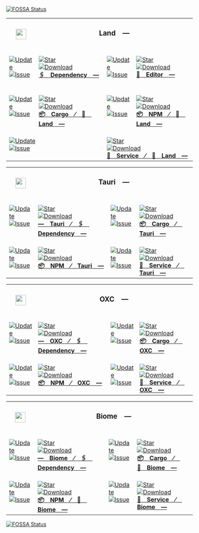 <a href="https://app.fossa.com/projects/git%2Bgithub.com%2FCodeEditorLand%2FDependency?ref=badge_small"><img src="https://app.fossa.com/api/projects/git%2Bgithub.com%2FCodeEditorLand%2FDependency.svg?type=small" alt="FOSSA Status"></a><table><tr>
<td colspan="1"> <h3 align="center"> <picture>
<source media="(prefers-color-scheme: dark)" srcset="https://nikolahristov.tech/Dark/Image/GitHub/Land.svg">
<source media="(prefers-color-scheme: light)" srcset="https://nikolahristov.tech/Image/GitHub/Land.svg">
<img width="28" alt="" src="https://nikolahristov.tech/Image/GitHub/Land.svg">
</picture> </h3> </td> <td colspan="3" valign="top"> <h3 align="center">Land —
</h3> </td>
</tr><tr><td valign="top" colspan="1"><br><a href="HTTPS://GitHub.Com/CodeEditorLand/Dependency" target="_blank">
<picture>
<source media="(prefers-color-scheme: dark)" srcset="https://img.shields.io/github/last-commit/CodeEditorLand/Dependency?label=Update&color=black&labelColor=black&logoColor=white&logoWidth=0">
<source media="(prefers-color-scheme: light)" srcset="https://img.shields.io/github/last-commit/CodeEditorLand/Dependency?label=Update&color=white&labelColor=white&logoColor=black&logoWidth=0">
<img src="https://img.shields.io/github/last-commit/CodeEditorLand/Dependency?label=Update&color=black&labelColor=black&logoColor=white&logoWidth=0" alt="Update" title="Update">
</picture>
</a><br><a href="HTTPS://GitHub.Com/CodeEditorLand/Dependency" target="_blank">
<picture>
<source media="(prefers-color-scheme: dark)" srcset="https://img.shields.io/github/issues/CodeEditorLand/Dependency?label=Issue&color=black&labelColor=black&logoColor=white&logoWidth=0">
<source media="(prefers-color-scheme: light)" srcset="https://img.shields.io/github/issues/CodeEditorLand/Dependency?label=Issue&color=white&labelColor=white&logoColor=black&logoWidth=0">
<img src="https://img.shields.io/github/issues/CodeEditorLand/Dependency?label=Issue&color=black&labelColor=black&logoColor=white&logoWidth=0" alt="Issue" title="Issue">
</picture>
</a><br><br></td><td valign="top" colspan="1"><br><a href="https://github.com/CodeEditorLand/Dependency" target="_blank"><picture><source media="(prefers-color-scheme: dark)" srcset="https://img.shields.io/github/stars/CodeEditorLand/Dependency?style=flat&label=Star&logo=github&color=black&labelColor=black&logoColor=white&logoWidth=0"><source media="(prefers-color-scheme: light)" srcset="https://img.shields.io/github/stars/CodeEditorLand/Dependency?style=flat&label=Star&logo=github&color=white&labelColor=white&logoColor=black&logoWidth=0"><img src="https://img.shields.io/github/stars/CodeEditorLand/Dependency?style=flat&label=Star&logo=github&color=black&labelColor=black&logoColor=white&logoWidth=0" alt="Star"></picture></a><br><a href="HTTPS://GitHub.Com/CodeEditorLand/Dependency" target="_blank">
<picture>
<source media="(prefers-color-scheme: dark)" srcset="https://img.shields.io/github/downloads/CodeEditorLand/Dependency/total?label=Download&color=black&labelColor=black&logoColor=white&logoWidth=0">
<source media="(prefers-color-scheme: light)" srcset="https://img.shields.io/github/downloads/CodeEditorLand/Dependency/total?label=Download&color=white&labelColor=white&logoColor=black&logoWidth=0">
<img src="https://img.shields.io/github/downloads/CodeEditorLand/Dependency/total?label=Download&color=black&labelColor=black&logoColor=white&logoWidth=0" alt="Download" title="Download">
</picture>
</a><br><a href="https://github.com/CodeEditorLand/Dependency" target="_blank"><b>🖇️ Dependency —</b></a><br></td><td valign="top" colspan="1"><br><a href="HTTPS://GitHub.Com/CodeEditorLand/Editor" target="_blank">
<picture>
<source media="(prefers-color-scheme: dark)" srcset="https://img.shields.io/github/last-commit/CodeEditorLand/Editor?label=Update&color=black&labelColor=black&logoColor=white&logoWidth=0">
<source media="(prefers-color-scheme: light)" srcset="https://img.shields.io/github/last-commit/CodeEditorLand/Editor?label=Update&color=white&labelColor=white&logoColor=black&logoWidth=0">
<img src="https://img.shields.io/github/last-commit/CodeEditorLand/Editor?label=Update&color=black&labelColor=black&logoColor=white&logoWidth=0" alt="Update" title="Update">
</picture>
</a><br><a href="HTTPS://GitHub.Com/CodeEditorLand/Editor" target="_blank">
<picture>
<source media="(prefers-color-scheme: dark)" srcset="https://img.shields.io/github/issues/CodeEditorLand/Editor?label=Issue&color=black&labelColor=black&logoColor=white&logoWidth=0">
<source media="(prefers-color-scheme: light)" srcset="https://img.shields.io/github/issues/CodeEditorLand/Editor?label=Issue&color=white&labelColor=white&logoColor=black&logoWidth=0">
<img src="https://img.shields.io/github/issues/CodeEditorLand/Editor?label=Issue&color=black&labelColor=black&logoColor=white&logoWidth=0" alt="Issue" title="Issue">
</picture>
</a><br><br></td><td valign="top" colspan="1"><br><a href="https://github.com/CodeEditorLand/Editor" target="_blank"><picture><source media="(prefers-color-scheme: dark)" srcset="https://img.shields.io/github/stars/CodeEditorLand/Editor?style=flat&label=Star&logo=github&color=black&labelColor=black&logoColor=white&logoWidth=0"><source media="(prefers-color-scheme: light)" srcset="https://img.shields.io/github/stars/CodeEditorLand/Editor?style=flat&label=Star&logo=github&color=white&labelColor=white&logoColor=black&logoWidth=0"><img src="https://img.shields.io/github/stars/CodeEditorLand/Editor?style=flat&label=Star&logo=github&color=black&labelColor=black&logoColor=white&logoWidth=0" alt="Star"></picture></a><br><a href="HTTPS://GitHub.Com/CodeEditorLand/Editor" target="_blank">
<picture>
<source media="(prefers-color-scheme: dark)" srcset="https://img.shields.io/github/downloads/CodeEditorLand/Editor/total?label=Download&color=black&labelColor=black&logoColor=white&logoWidth=0">
<source media="(prefers-color-scheme: light)" srcset="https://img.shields.io/github/downloads/CodeEditorLand/Editor/total?label=Download&color=white&labelColor=white&logoColor=black&logoWidth=0">
<img src="https://img.shields.io/github/downloads/CodeEditorLand/Editor/total?label=Download&color=black&labelColor=black&logoColor=white&logoWidth=0" alt="Download" title="Download">
</picture>
</a><br><a href="https://github.com/CodeEditorLand/Editor" target="_blank"><b>🛬 Editor —</b></a><br></td></tr><tr><td valign="top" colspan="1"><br><a href="HTTPS://GitHub.Com/CodeEditorLand/DependencyLandCargo" target="_blank">
<picture>
<source media="(prefers-color-scheme: dark)" srcset="https://img.shields.io/github/last-commit/CodeEditorLand/DependencyLandCargo?label=Update&color=black&labelColor=black&logoColor=white&logoWidth=0">
<source media="(prefers-color-scheme: light)" srcset="https://img.shields.io/github/last-commit/CodeEditorLand/DependencyLandCargo?label=Update&color=white&labelColor=white&logoColor=black&logoWidth=0">
<img src="https://img.shields.io/github/last-commit/CodeEditorLand/DependencyLandCargo?label=Update&color=black&labelColor=black&logoColor=white&logoWidth=0" alt="Update" title="Update">
</picture>
</a><br><a href="HTTPS://GitHub.Com/CodeEditorLand/DependencyLandCargo" target="_blank">
<picture>
<source media="(prefers-color-scheme: dark)" srcset="https://img.shields.io/github/issues/CodeEditorLand/DependencyLandCargo?label=Issue&color=black&labelColor=black&logoColor=white&logoWidth=0">
<source media="(prefers-color-scheme: light)" srcset="https://img.shields.io/github/issues/CodeEditorLand/DependencyLandCargo?label=Issue&color=white&labelColor=white&logoColor=black&logoWidth=0">
<img src="https://img.shields.io/github/issues/CodeEditorLand/DependencyLandCargo?label=Issue&color=black&labelColor=black&logoColor=white&logoWidth=0" alt="Issue" title="Issue">
</picture>
</a><br><br></td><td valign="top" colspan="1"><br><a href="https://github.com/CodeEditorLand/DependencyLandCargo" target="_blank"><picture><source media="(prefers-color-scheme: dark)" srcset="https://img.shields.io/github/stars/CodeEditorLand/DependencyLandCargo?style=flat&label=Star&logo=github&color=black&labelColor=black&logoColor=white&logoWidth=0"><source media="(prefers-color-scheme: light)" srcset="https://img.shields.io/github/stars/CodeEditorLand/DependencyLandCargo?style=flat&label=Star&logo=github&color=white&labelColor=white&logoColor=black&logoWidth=0"><img src="https://img.shields.io/github/stars/CodeEditorLand/DependencyLandCargo?style=flat&label=Star&logo=github&color=black&labelColor=black&logoColor=white&logoWidth=0" alt="Star"></picture></a><br><a href="HTTPS://GitHub.Com/CodeEditorLand/DependencyLandCargo" target="_blank">
<picture>
<source media="(prefers-color-scheme: dark)" srcset="https://img.shields.io/github/downloads/CodeEditorLand/DependencyLandCargo/total?label=Download&color=black&labelColor=black&logoColor=white&logoWidth=0">
<source media="(prefers-color-scheme: light)" srcset="https://img.shields.io/github/downloads/CodeEditorLand/DependencyLandCargo/total?label=Download&color=white&labelColor=white&logoColor=black&logoWidth=0">
<img src="https://img.shields.io/github/downloads/CodeEditorLand/DependencyLandCargo/total?label=Download&color=black&labelColor=black&logoColor=white&logoWidth=0" alt="Download" title="Download">
</picture>
</a><br><a href="https://github.com/CodeEditorLand/DependencyLandCargo" target="_blank"><b>📦 Cargo ⁄ 🛬 Land —</b></a><br></td><td valign="top" colspan="1"><br><a href="HTTPS://GitHub.Com/CodeEditorLand/DependencyLandNPM" target="_blank">
<picture>
<source media="(prefers-color-scheme: dark)" srcset="https://img.shields.io/github/last-commit/CodeEditorLand/DependencyLandNPM?label=Update&color=black&labelColor=black&logoColor=white&logoWidth=0">
<source media="(prefers-color-scheme: light)" srcset="https://img.shields.io/github/last-commit/CodeEditorLand/DependencyLandNPM?label=Update&color=white&labelColor=white&logoColor=black&logoWidth=0">
<img src="https://img.shields.io/github/last-commit/CodeEditorLand/DependencyLandNPM?label=Update&color=black&labelColor=black&logoColor=white&logoWidth=0" alt="Update" title="Update">
</picture>
</a><br><a href="HTTPS://GitHub.Com/CodeEditorLand/DependencyLandNPM" target="_blank">
<picture>
<source media="(prefers-color-scheme: dark)" srcset="https://img.shields.io/github/issues/CodeEditorLand/DependencyLandNPM?label=Issue&color=black&labelColor=black&logoColor=white&logoWidth=0">
<source media="(prefers-color-scheme: light)" srcset="https://img.shields.io/github/issues/CodeEditorLand/DependencyLandNPM?label=Issue&color=white&labelColor=white&logoColor=black&logoWidth=0">
<img src="https://img.shields.io/github/issues/CodeEditorLand/DependencyLandNPM?label=Issue&color=black&labelColor=black&logoColor=white&logoWidth=0" alt="Issue" title="Issue">
</picture>
</a><br><br></td><td valign="top" colspan="1"><br><a href="https://github.com/CodeEditorLand/DependencyLandNPM" target="_blank"><picture><source media="(prefers-color-scheme: dark)" srcset="https://img.shields.io/github/stars/CodeEditorLand/DependencyLandNPM?style=flat&label=Star&logo=github&color=black&labelColor=black&logoColor=white&logoWidth=0"><source media="(prefers-color-scheme: light)" srcset="https://img.shields.io/github/stars/CodeEditorLand/DependencyLandNPM?style=flat&label=Star&logo=github&color=white&labelColor=white&logoColor=black&logoWidth=0"><img src="https://img.shields.io/github/stars/CodeEditorLand/DependencyLandNPM?style=flat&label=Star&logo=github&color=black&labelColor=black&logoColor=white&logoWidth=0" alt="Star"></picture></a><br><a href="HTTPS://GitHub.Com/CodeEditorLand/DependencyLandNPM" target="_blank">
<picture>
<source media="(prefers-color-scheme: dark)" srcset="https://img.shields.io/github/downloads/CodeEditorLand/DependencyLandNPM/total?label=Download&color=black&labelColor=black&logoColor=white&logoWidth=0">
<source media="(prefers-color-scheme: light)" srcset="https://img.shields.io/github/downloads/CodeEditorLand/DependencyLandNPM/total?label=Download&color=white&labelColor=white&logoColor=black&logoWidth=0">
<img src="https://img.shields.io/github/downloads/CodeEditorLand/DependencyLandNPM/total?label=Download&color=black&labelColor=black&logoColor=white&logoWidth=0" alt="Download" title="Download">
</picture>
</a><br><a href="https://github.com/CodeEditorLand/DependencyLandNPM" target="_blank"><b>📦 NPM ⁄ 🛬 Land —</b></a><br></td></tr><tr><td valign="top" colspan="2"><br><a href="HTTPS://GitHub.Com/CodeEditorLand/DependencyLandDependency" target="_blank">
<picture>
<source media="(prefers-color-scheme: dark)" srcset="https://img.shields.io/github/last-commit/CodeEditorLand/DependencyLandDependency?label=Update&color=black&labelColor=black&logoColor=white&logoWidth=0">
<source media="(prefers-color-scheme: light)" srcset="https://img.shields.io/github/last-commit/CodeEditorLand/DependencyLandDependency?label=Update&color=white&labelColor=white&logoColor=black&logoWidth=0">
<img src="https://img.shields.io/github/last-commit/CodeEditorLand/DependencyLandDependency?label=Update&color=black&labelColor=black&logoColor=white&logoWidth=0" alt="Update" title="Update">
</picture>
</a><br><a href="HTTPS://GitHub.Com/CodeEditorLand/DependencyLandDependency" target="_blank">
<picture>
<source media="(prefers-color-scheme: dark)" srcset="https://img.shields.io/github/issues/CodeEditorLand/DependencyLandDependency?label=Issue&color=black&labelColor=black&logoColor=white&logoWidth=0">
<source media="(prefers-color-scheme: light)" srcset="https://img.shields.io/github/issues/CodeEditorLand/DependencyLandDependency?label=Issue&color=white&labelColor=white&logoColor=black&logoWidth=0">
<img src="https://img.shields.io/github/issues/CodeEditorLand/DependencyLandDependency?label=Issue&color=black&labelColor=black&logoColor=white&logoWidth=0" alt="Issue" title="Issue">
</picture>
</a><br><br></td><td valign="top" colspan="2"><br><a href="https://github.com/CodeEditorLand/DependencyLandDependency" target="_blank"><picture><source media="(prefers-color-scheme: dark)" srcset="https://img.shields.io/github/stars/CodeEditorLand/DependencyLandDependency?style=flat&label=Star&logo=github&color=black&labelColor=black&logoColor=white&logoWidth=0"><source media="(prefers-color-scheme: light)" srcset="https://img.shields.io/github/stars/CodeEditorLand/DependencyLandDependency?style=flat&label=Star&logo=github&color=white&labelColor=white&logoColor=black&logoWidth=0"><img src="https://img.shields.io/github/stars/CodeEditorLand/DependencyLandDependency?style=flat&label=Star&logo=github&color=black&labelColor=black&logoColor=white&logoWidth=0" alt="Star"></picture></a><br><a href="HTTPS://GitHub.Com/CodeEditorLand/DependencyLandDependency" target="_blank">
<picture>
<source media="(prefers-color-scheme: dark)" srcset="https://img.shields.io/github/downloads/CodeEditorLand/DependencyLandDependency/total?label=Download&color=black&labelColor=black&logoColor=white&logoWidth=0">
<source media="(prefers-color-scheme: light)" srcset="https://img.shields.io/github/downloads/CodeEditorLand/DependencyLandDependency/total?label=Download&color=white&labelColor=white&logoColor=black&logoWidth=0">
<img src="https://img.shields.io/github/downloads/CodeEditorLand/DependencyLandDependency/total?label=Download&color=black&labelColor=black&logoColor=white&logoWidth=0" alt="Download" title="Download">
</picture>
</a><br><a href="https://github.com/CodeEditorLand/DependencyLandDependency" target="_blank"><b>🔩 Service ⁄ 🛬 Land —</b></a><br></td></tr></table><table><tr>
<td colspan="1"> <h3 align="center"> <picture>
<source media="(prefers-color-scheme: dark)" srcset="https://nikolahristov.tech/Glyph/Image/GitHub/Tauri.svg">
<source media="(prefers-color-scheme: light)" srcset="https://nikolahristov.tech/Glyph/Image/GitHub/Tauri.svg">
<img width="28" alt="" src="https://nikolahristov.tech/Glyph/Image/GitHub/Tauri.svg">
</picture> </h3> </td> <td colspan="3" valign="top"> <h3 align="center">Tauri —
</h3> </td>
</tr><tr><td valign="top" colspan="1"><br><a href="HTTPS://GitHub.Com/CodeEditorLand/DependencyTauri" target="_blank">
<picture>
<source media="(prefers-color-scheme: dark)" srcset="https://img.shields.io/github/last-commit/CodeEditorLand/DependencyTauri?label=Update&color=black&labelColor=black&logoColor=white&logoWidth=0">
<source media="(prefers-color-scheme: light)" srcset="https://img.shields.io/github/last-commit/CodeEditorLand/DependencyTauri?label=Update&color=white&labelColor=white&logoColor=black&logoWidth=0">
<img src="https://img.shields.io/github/last-commit/CodeEditorLand/DependencyTauri?label=Update&color=black&labelColor=black&logoColor=white&logoWidth=0" alt="Update" title="Update">
</picture>
</a><br><a href="HTTPS://GitHub.Com/CodeEditorLand/DependencyTauri" target="_blank">
<picture>
<source media="(prefers-color-scheme: dark)" srcset="https://img.shields.io/github/issues/CodeEditorLand/DependencyTauri?label=Issue&color=black&labelColor=black&logoColor=white&logoWidth=0">
<source media="(prefers-color-scheme: light)" srcset="https://img.shields.io/github/issues/CodeEditorLand/DependencyTauri?label=Issue&color=white&labelColor=white&logoColor=black&logoWidth=0">
<img src="https://img.shields.io/github/issues/CodeEditorLand/DependencyTauri?label=Issue&color=black&labelColor=black&logoColor=white&logoWidth=0" alt="Issue" title="Issue">
</picture>
</a><br><br></td><td valign="top" colspan="1"><br><a href="https://github.com/CodeEditorLand/DependencyTauri" target="_blank"><picture><source media="(prefers-color-scheme: dark)" srcset="https://img.shields.io/github/stars/CodeEditorLand/DependencyTauri?style=flat&label=Star&logo=github&color=black&labelColor=black&logoColor=white&logoWidth=0"><source media="(prefers-color-scheme: light)" srcset="https://img.shields.io/github/stars/CodeEditorLand/DependencyTauri?style=flat&label=Star&logo=github&color=white&labelColor=white&logoColor=black&logoWidth=0"><img src="https://img.shields.io/github/stars/CodeEditorLand/DependencyTauri?style=flat&label=Star&logo=github&color=black&labelColor=black&logoColor=white&logoWidth=0" alt="Star"></picture></a><br><a href="HTTPS://GitHub.Com/CodeEditorLand/DependencyTauri" target="_blank">
<picture>
<source media="(prefers-color-scheme: dark)" srcset="https://img.shields.io/github/downloads/CodeEditorLand/DependencyTauri/total?label=Download&color=black&labelColor=black&logoColor=white&logoWidth=0">
<source media="(prefers-color-scheme: light)" srcset="https://img.shields.io/github/downloads/CodeEditorLand/DependencyTauri/total?label=Download&color=white&labelColor=white&logoColor=black&logoWidth=0">
<img src="https://img.shields.io/github/downloads/CodeEditorLand/DependencyTauri/total?label=Download&color=black&labelColor=black&logoColor=white&logoWidth=0" alt="Download" title="Download">
</picture>
</a><br><a href="https://github.com/CodeEditorLand/DependencyTauri" target="_blank"><b>— Tauri ⁄ 🖇️ Dependency —</b></a><br></td><td valign="top" colspan="1"><br><a href="HTTPS://GitHub.Com/CodeEditorLand/DependencyTauriCargo" target="_blank">
<picture>
<source media="(prefers-color-scheme: dark)" srcset="https://img.shields.io/github/last-commit/CodeEditorLand/DependencyTauriCargo?label=Update&color=black&labelColor=black&logoColor=white&logoWidth=0">
<source media="(prefers-color-scheme: light)" srcset="https://img.shields.io/github/last-commit/CodeEditorLand/DependencyTauriCargo?label=Update&color=white&labelColor=white&logoColor=black&logoWidth=0">
<img src="https://img.shields.io/github/last-commit/CodeEditorLand/DependencyTauriCargo?label=Update&color=black&labelColor=black&logoColor=white&logoWidth=0" alt="Update" title="Update">
</picture>
</a><br><a href="HTTPS://GitHub.Com/CodeEditorLand/DependencyTauriCargo" target="_blank">
<picture>
<source media="(prefers-color-scheme: dark)" srcset="https://img.shields.io/github/issues/CodeEditorLand/DependencyTauriCargo?label=Issue&color=black&labelColor=black&logoColor=white&logoWidth=0">
<source media="(prefers-color-scheme: light)" srcset="https://img.shields.io/github/issues/CodeEditorLand/DependencyTauriCargo?label=Issue&color=white&labelColor=white&logoColor=black&logoWidth=0">
<img src="https://img.shields.io/github/issues/CodeEditorLand/DependencyTauriCargo?label=Issue&color=black&labelColor=black&logoColor=white&logoWidth=0" alt="Issue" title="Issue">
</picture>
</a><br><br></td><td valign="top" colspan="1"><br><a href="https://github.com/CodeEditorLand/DependencyTauriCargo" target="_blank"><picture><source media="(prefers-color-scheme: dark)" srcset="https://img.shields.io/github/stars/CodeEditorLand/DependencyTauriCargo?style=flat&label=Star&logo=github&color=black&labelColor=black&logoColor=white&logoWidth=0"><source media="(prefers-color-scheme: light)" srcset="https://img.shields.io/github/stars/CodeEditorLand/DependencyTauriCargo?style=flat&label=Star&logo=github&color=white&labelColor=white&logoColor=black&logoWidth=0"><img src="https://img.shields.io/github/stars/CodeEditorLand/DependencyTauriCargo?style=flat&label=Star&logo=github&color=black&labelColor=black&logoColor=white&logoWidth=0" alt="Star"></picture></a><br><a href="HTTPS://GitHub.Com/CodeEditorLand/DependencyTauriCargo" target="_blank">
<picture>
<source media="(prefers-color-scheme: dark)" srcset="https://img.shields.io/github/downloads/CodeEditorLand/DependencyTauriCargo/total?label=Download&color=black&labelColor=black&logoColor=white&logoWidth=0">
<source media="(prefers-color-scheme: light)" srcset="https://img.shields.io/github/downloads/CodeEditorLand/DependencyTauriCargo/total?label=Download&color=white&labelColor=white&logoColor=black&logoWidth=0">
<img src="https://img.shields.io/github/downloads/CodeEditorLand/DependencyTauriCargo/total?label=Download&color=black&labelColor=black&logoColor=white&logoWidth=0" alt="Download" title="Download">
</picture>
</a><br><a href="https://github.com/CodeEditorLand/DependencyTauriCargo" target="_blank"><b>📦 Cargo ⁄ Tauri —</b></a><br></td></tr><tr><td valign="top" colspan="1"><br><a href="HTTPS://GitHub.Com/CodeEditorLand/DependencyTauriNPM" target="_blank">
<picture>
<source media="(prefers-color-scheme: dark)" srcset="https://img.shields.io/github/last-commit/CodeEditorLand/DependencyTauriNPM?label=Update&color=black&labelColor=black&logoColor=white&logoWidth=0">
<source media="(prefers-color-scheme: light)" srcset="https://img.shields.io/github/last-commit/CodeEditorLand/DependencyTauriNPM?label=Update&color=white&labelColor=white&logoColor=black&logoWidth=0">
<img src="https://img.shields.io/github/last-commit/CodeEditorLand/DependencyTauriNPM?label=Update&color=black&labelColor=black&logoColor=white&logoWidth=0" alt="Update" title="Update">
</picture>
</a><br><a href="HTTPS://GitHub.Com/CodeEditorLand/DependencyTauriNPM" target="_blank">
<picture>
<source media="(prefers-color-scheme: dark)" srcset="https://img.shields.io/github/issues/CodeEditorLand/DependencyTauriNPM?label=Issue&color=black&labelColor=black&logoColor=white&logoWidth=0">
<source media="(prefers-color-scheme: light)" srcset="https://img.shields.io/github/issues/CodeEditorLand/DependencyTauriNPM?label=Issue&color=white&labelColor=white&logoColor=black&logoWidth=0">
<img src="https://img.shields.io/github/issues/CodeEditorLand/DependencyTauriNPM?label=Issue&color=black&labelColor=black&logoColor=white&logoWidth=0" alt="Issue" title="Issue">
</picture>
</a><br><br></td><td valign="top" colspan="1"><br><a href="https://github.com/CodeEditorLand/DependencyTauriNPM" target="_blank"><picture><source media="(prefers-color-scheme: dark)" srcset="https://img.shields.io/github/stars/CodeEditorLand/DependencyTauriNPM?style=flat&label=Star&logo=github&color=black&labelColor=black&logoColor=white&logoWidth=0"><source media="(prefers-color-scheme: light)" srcset="https://img.shields.io/github/stars/CodeEditorLand/DependencyTauriNPM?style=flat&label=Star&logo=github&color=white&labelColor=white&logoColor=black&logoWidth=0"><img src="https://img.shields.io/github/stars/CodeEditorLand/DependencyTauriNPM?style=flat&label=Star&logo=github&color=black&labelColor=black&logoColor=white&logoWidth=0" alt="Star"></picture></a><br><a href="HTTPS://GitHub.Com/CodeEditorLand/DependencyTauriNPM" target="_blank">
<picture>
<source media="(prefers-color-scheme: dark)" srcset="https://img.shields.io/github/downloads/CodeEditorLand/DependencyTauriNPM/total?label=Download&color=black&labelColor=black&logoColor=white&logoWidth=0">
<source media="(prefers-color-scheme: light)" srcset="https://img.shields.io/github/downloads/CodeEditorLand/DependencyTauriNPM/total?label=Download&color=white&labelColor=white&logoColor=black&logoWidth=0">
<img src="https://img.shields.io/github/downloads/CodeEditorLand/DependencyTauriNPM/total?label=Download&color=black&labelColor=black&logoColor=white&logoWidth=0" alt="Download" title="Download">
</picture>
</a><br><a href="https://github.com/CodeEditorLand/DependencyTauriNPM" target="_blank"><b>📦 NPM ⁄ Tauri —</b></a><br></td><td valign="top" colspan="1"><br><a href="HTTPS://GitHub.Com/CodeEditorLand/DependencyTauriService" target="_blank">
<picture>
<source media="(prefers-color-scheme: dark)" srcset="https://img.shields.io/github/last-commit/CodeEditorLand/DependencyTauriService?label=Update&color=black&labelColor=black&logoColor=white&logoWidth=0">
<source media="(prefers-color-scheme: light)" srcset="https://img.shields.io/github/last-commit/CodeEditorLand/DependencyTauriService?label=Update&color=white&labelColor=white&logoColor=black&logoWidth=0">
<img src="https://img.shields.io/github/last-commit/CodeEditorLand/DependencyTauriService?label=Update&color=black&labelColor=black&logoColor=white&logoWidth=0" alt="Update" title="Update">
</picture>
</a><br><a href="HTTPS://GitHub.Com/CodeEditorLand/DependencyTauriService" target="_blank">
<picture>
<source media="(prefers-color-scheme: dark)" srcset="https://img.shields.io/github/issues/CodeEditorLand/DependencyTauriService?label=Issue&color=black&labelColor=black&logoColor=white&logoWidth=0">
<source media="(prefers-color-scheme: light)" srcset="https://img.shields.io/github/issues/CodeEditorLand/DependencyTauriService?label=Issue&color=white&labelColor=white&logoColor=black&logoWidth=0">
<img src="https://img.shields.io/github/issues/CodeEditorLand/DependencyTauriService?label=Issue&color=black&labelColor=black&logoColor=white&logoWidth=0" alt="Issue" title="Issue">
</picture>
</a><br><br></td><td valign="top" colspan="1"><br><a href="https://github.com/CodeEditorLand/DependencyTauriService" target="_blank"><picture><source media="(prefers-color-scheme: dark)" srcset="https://img.shields.io/github/stars/CodeEditorLand/DependencyTauriService?style=flat&label=Star&logo=github&color=black&labelColor=black&logoColor=white&logoWidth=0"><source media="(prefers-color-scheme: light)" srcset="https://img.shields.io/github/stars/CodeEditorLand/DependencyTauriService?style=flat&label=Star&logo=github&color=white&labelColor=white&logoColor=black&logoWidth=0"><img src="https://img.shields.io/github/stars/CodeEditorLand/DependencyTauriService?style=flat&label=Star&logo=github&color=black&labelColor=black&logoColor=white&logoWidth=0" alt="Star"></picture></a><br><a href="HTTPS://GitHub.Com/CodeEditorLand/DependencyTauriService" target="_blank">
<picture>
<source media="(prefers-color-scheme: dark)" srcset="https://img.shields.io/github/downloads/CodeEditorLand/DependencyTauriService/total?label=Download&color=black&labelColor=black&logoColor=white&logoWidth=0">
<source media="(prefers-color-scheme: light)" srcset="https://img.shields.io/github/downloads/CodeEditorLand/DependencyTauriService/total?label=Download&color=white&labelColor=white&logoColor=black&logoWidth=0">
<img src="https://img.shields.io/github/downloads/CodeEditorLand/DependencyTauriService/total?label=Download&color=black&labelColor=black&logoColor=white&logoWidth=0" alt="Download" title="Download">
</picture>
</a><br><a href="https://github.com/CodeEditorLand/DependencyTauriService" target="_blank"><b>🔩 Service ⁄ Tauri —</b></a><br></td></tr></table><table><tr>
<td colspan="1"> <h3 align="center"> <picture>
<source media="(prefers-color-scheme: dark)" srcset="https://nikolahristov.tech/Image/GitHub/OXC.png">
<source media="(prefers-color-scheme: light)" srcset="https://nikolahristov.tech/Image/GitHub/OXC.png">
<img width="28" alt="" src="https://nikolahristov.tech/Image/GitHub/OXC.png">
</picture> </h3> </td> <td colspan="3" valign="top"> <h3 align="center">OXC —
</h3> </td>
</tr><tr><td valign="top" colspan="1"><br><a href="HTTPS://GitHub.Com/CodeEditorLand/DependencyOXC" target="_blank">
<picture>
<source media="(prefers-color-scheme: dark)" srcset="https://img.shields.io/github/last-commit/CodeEditorLand/DependencyOXC?label=Update&color=black&labelColor=black&logoColor=white&logoWidth=0">
<source media="(prefers-color-scheme: light)" srcset="https://img.shields.io/github/last-commit/CodeEditorLand/DependencyOXC?label=Update&color=white&labelColor=white&logoColor=black&logoWidth=0">
<img src="https://img.shields.io/github/last-commit/CodeEditorLand/DependencyOXC?label=Update&color=black&labelColor=black&logoColor=white&logoWidth=0" alt="Update" title="Update">
</picture>
</a><br><a href="HTTPS://GitHub.Com/CodeEditorLand/DependencyOXC" target="_blank">
<picture>
<source media="(prefers-color-scheme: dark)" srcset="https://img.shields.io/github/issues/CodeEditorLand/DependencyOXC?label=Issue&color=black&labelColor=black&logoColor=white&logoWidth=0">
<source media="(prefers-color-scheme: light)" srcset="https://img.shields.io/github/issues/CodeEditorLand/DependencyOXC?label=Issue&color=white&labelColor=white&logoColor=black&logoWidth=0">
<img src="https://img.shields.io/github/issues/CodeEditorLand/DependencyOXC?label=Issue&color=black&labelColor=black&logoColor=white&logoWidth=0" alt="Issue" title="Issue">
</picture>
</a><br><br></td><td valign="top" colspan="1"><br><a href="https://github.com/CodeEditorLand/DependencyOXC" target="_blank"><picture><source media="(prefers-color-scheme: dark)" srcset="https://img.shields.io/github/stars/CodeEditorLand/DependencyOXC?style=flat&label=Star&logo=github&color=black&labelColor=black&logoColor=white&logoWidth=0"><source media="(prefers-color-scheme: light)" srcset="https://img.shields.io/github/stars/CodeEditorLand/DependencyOXC?style=flat&label=Star&logo=github&color=white&labelColor=white&logoColor=black&logoWidth=0"><img src="https://img.shields.io/github/stars/CodeEditorLand/DependencyOXC?style=flat&label=Star&logo=github&color=black&labelColor=black&logoColor=white&logoWidth=0" alt="Star"></picture></a><br><a href="HTTPS://GitHub.Com/CodeEditorLand/DependencyOXC" target="_blank">
<picture>
<source media="(prefers-color-scheme: dark)" srcset="https://img.shields.io/github/downloads/CodeEditorLand/DependencyOXC/total?label=Download&color=black&labelColor=black&logoColor=white&logoWidth=0">
<source media="(prefers-color-scheme: light)" srcset="https://img.shields.io/github/downloads/CodeEditorLand/DependencyOXC/total?label=Download&color=white&labelColor=white&logoColor=black&logoWidth=0">
<img src="https://img.shields.io/github/downloads/CodeEditorLand/DependencyOXC/total?label=Download&color=black&labelColor=black&logoColor=white&logoWidth=0" alt="Download" title="Download">
</picture>
</a><br><a href="https://github.com/CodeEditorLand/DependencyOXC" target="_blank"><b>— OXC ⁄ 🖇️ Dependency —</b></a><br></td><td valign="top" colspan="1"><br><a href="HTTPS://GitHub.Com/CodeEditorLand/DependencyOXCCargo" target="_blank">
<picture>
<source media="(prefers-color-scheme: dark)" srcset="https://img.shields.io/github/last-commit/CodeEditorLand/DependencyOXCCargo?label=Update&color=black&labelColor=black&logoColor=white&logoWidth=0">
<source media="(prefers-color-scheme: light)" srcset="https://img.shields.io/github/last-commit/CodeEditorLand/DependencyOXCCargo?label=Update&color=white&labelColor=white&logoColor=black&logoWidth=0">
<img src="https://img.shields.io/github/last-commit/CodeEditorLand/DependencyOXCCargo?label=Update&color=black&labelColor=black&logoColor=white&logoWidth=0" alt="Update" title="Update">
</picture>
</a><br><a href="HTTPS://GitHub.Com/CodeEditorLand/DependencyOXCCargo" target="_blank">
<picture>
<source media="(prefers-color-scheme: dark)" srcset="https://img.shields.io/github/issues/CodeEditorLand/DependencyOXCCargo?label=Issue&color=black&labelColor=black&logoColor=white&logoWidth=0">
<source media="(prefers-color-scheme: light)" srcset="https://img.shields.io/github/issues/CodeEditorLand/DependencyOXCCargo?label=Issue&color=white&labelColor=white&logoColor=black&logoWidth=0">
<img src="https://img.shields.io/github/issues/CodeEditorLand/DependencyOXCCargo?label=Issue&color=black&labelColor=black&logoColor=white&logoWidth=0" alt="Issue" title="Issue">
</picture>
</a><br><br></td><td valign="top" colspan="1"><br><a href="https://github.com/CodeEditorLand/DependencyOXCCargo" target="_blank"><picture><source media="(prefers-color-scheme: dark)" srcset="https://img.shields.io/github/stars/CodeEditorLand/DependencyOXCCargo?style=flat&label=Star&logo=github&color=black&labelColor=black&logoColor=white&logoWidth=0"><source media="(prefers-color-scheme: light)" srcset="https://img.shields.io/github/stars/CodeEditorLand/DependencyOXCCargo?style=flat&label=Star&logo=github&color=white&labelColor=white&logoColor=black&logoWidth=0"><img src="https://img.shields.io/github/stars/CodeEditorLand/DependencyOXCCargo?style=flat&label=Star&logo=github&color=black&labelColor=black&logoColor=white&logoWidth=0" alt="Star"></picture></a><br><a href="HTTPS://GitHub.Com/CodeEditorLand/DependencyOXCCargo" target="_blank">
<picture>
<source media="(prefers-color-scheme: dark)" srcset="https://img.shields.io/github/downloads/CodeEditorLand/DependencyOXCCargo/total?label=Download&color=black&labelColor=black&logoColor=white&logoWidth=0">
<source media="(prefers-color-scheme: light)" srcset="https://img.shields.io/github/downloads/CodeEditorLand/DependencyOXCCargo/total?label=Download&color=white&labelColor=white&logoColor=black&logoWidth=0">
<img src="https://img.shields.io/github/downloads/CodeEditorLand/DependencyOXCCargo/total?label=Download&color=black&labelColor=black&logoColor=white&logoWidth=0" alt="Download" title="Download">
</picture>
</a><br><a href="https://github.com/CodeEditorLand/DependencyOXCCargo" target="_blank"><b>📦 Cargo ⁄ OXC —</b></a><br></td></tr><tr><td valign="top" colspan="1"><br><a href="HTTPS://GitHub.Com/CodeEditorLand/DependencyOXCNPM" target="_blank">
<picture>
<source media="(prefers-color-scheme: dark)" srcset="https://img.shields.io/github/last-commit/CodeEditorLand/DependencyOXCNPM?label=Update&color=black&labelColor=black&logoColor=white&logoWidth=0">
<source media="(prefers-color-scheme: light)" srcset="https://img.shields.io/github/last-commit/CodeEditorLand/DependencyOXCNPM?label=Update&color=white&labelColor=white&logoColor=black&logoWidth=0">
<img src="https://img.shields.io/github/last-commit/CodeEditorLand/DependencyOXCNPM?label=Update&color=black&labelColor=black&logoColor=white&logoWidth=0" alt="Update" title="Update">
</picture>
</a><br><a href="HTTPS://GitHub.Com/CodeEditorLand/DependencyOXCNPM" target="_blank">
<picture>
<source media="(prefers-color-scheme: dark)" srcset="https://img.shields.io/github/issues/CodeEditorLand/DependencyOXCNPM?label=Issue&color=black&labelColor=black&logoColor=white&logoWidth=0">
<source media="(prefers-color-scheme: light)" srcset="https://img.shields.io/github/issues/CodeEditorLand/DependencyOXCNPM?label=Issue&color=white&labelColor=white&logoColor=black&logoWidth=0">
<img src="https://img.shields.io/github/issues/CodeEditorLand/DependencyOXCNPM?label=Issue&color=black&labelColor=black&logoColor=white&logoWidth=0" alt="Issue" title="Issue">
</picture>
</a><br><br></td><td valign="top" colspan="1"><br><a href="https://github.com/CodeEditorLand/DependencyOXCNPM" target="_blank"><picture><source media="(prefers-color-scheme: dark)" srcset="https://img.shields.io/github/stars/CodeEditorLand/DependencyOXCNPM?style=flat&label=Star&logo=github&color=black&labelColor=black&logoColor=white&logoWidth=0"><source media="(prefers-color-scheme: light)" srcset="https://img.shields.io/github/stars/CodeEditorLand/DependencyOXCNPM?style=flat&label=Star&logo=github&color=white&labelColor=white&logoColor=black&logoWidth=0"><img src="https://img.shields.io/github/stars/CodeEditorLand/DependencyOXCNPM?style=flat&label=Star&logo=github&color=black&labelColor=black&logoColor=white&logoWidth=0" alt="Star"></picture></a><br><a href="HTTPS://GitHub.Com/CodeEditorLand/DependencyOXCNPM" target="_blank">
<picture>
<source media="(prefers-color-scheme: dark)" srcset="https://img.shields.io/github/downloads/CodeEditorLand/DependencyOXCNPM/total?label=Download&color=black&labelColor=black&logoColor=white&logoWidth=0">
<source media="(prefers-color-scheme: light)" srcset="https://img.shields.io/github/downloads/CodeEditorLand/DependencyOXCNPM/total?label=Download&color=white&labelColor=white&logoColor=black&logoWidth=0">
<img src="https://img.shields.io/github/downloads/CodeEditorLand/DependencyOXCNPM/total?label=Download&color=black&labelColor=black&logoColor=white&logoWidth=0" alt="Download" title="Download">
</picture>
</a><br><a href="https://github.com/CodeEditorLand/DependencyOXCNPM" target="_blank"><b>📦 NPM ⁄ OXC —</b></a><br></td><td valign="top" colspan="1"><br><a href="HTTPS://GitHub.Com/CodeEditorLand/DependencyOXCService" target="_blank">
<picture>
<source media="(prefers-color-scheme: dark)" srcset="https://img.shields.io/github/last-commit/CodeEditorLand/DependencyOXCService?label=Update&color=black&labelColor=black&logoColor=white&logoWidth=0">
<source media="(prefers-color-scheme: light)" srcset="https://img.shields.io/github/last-commit/CodeEditorLand/DependencyOXCService?label=Update&color=white&labelColor=white&logoColor=black&logoWidth=0">
<img src="https://img.shields.io/github/last-commit/CodeEditorLand/DependencyOXCService?label=Update&color=black&labelColor=black&logoColor=white&logoWidth=0" alt="Update" title="Update">
</picture>
</a><br><a href="HTTPS://GitHub.Com/CodeEditorLand/DependencyOXCService" target="_blank">
<picture>
<source media="(prefers-color-scheme: dark)" srcset="https://img.shields.io/github/issues/CodeEditorLand/DependencyOXCService?label=Issue&color=black&labelColor=black&logoColor=white&logoWidth=0">
<source media="(prefers-color-scheme: light)" srcset="https://img.shields.io/github/issues/CodeEditorLand/DependencyOXCService?label=Issue&color=white&labelColor=white&logoColor=black&logoWidth=0">
<img src="https://img.shields.io/github/issues/CodeEditorLand/DependencyOXCService?label=Issue&color=black&labelColor=black&logoColor=white&logoWidth=0" alt="Issue" title="Issue">
</picture>
</a><br><br></td><td valign="top" colspan="1"><br><a href="https://github.com/CodeEditorLand/DependencyOXCService" target="_blank"><picture><source media="(prefers-color-scheme: dark)" srcset="https://img.shields.io/github/stars/CodeEditorLand/DependencyOXCService?style=flat&label=Star&logo=github&color=black&labelColor=black&logoColor=white&logoWidth=0"><source media="(prefers-color-scheme: light)" srcset="https://img.shields.io/github/stars/CodeEditorLand/DependencyOXCService?style=flat&label=Star&logo=github&color=white&labelColor=white&logoColor=black&logoWidth=0"><img src="https://img.shields.io/github/stars/CodeEditorLand/DependencyOXCService?style=flat&label=Star&logo=github&color=black&labelColor=black&logoColor=white&logoWidth=0" alt="Star"></picture></a><br><a href="HTTPS://GitHub.Com/CodeEditorLand/DependencyOXCService" target="_blank">
<picture>
<source media="(prefers-color-scheme: dark)" srcset="https://img.shields.io/github/downloads/CodeEditorLand/DependencyOXCService/total?label=Download&color=black&labelColor=black&logoColor=white&logoWidth=0">
<source media="(prefers-color-scheme: light)" srcset="https://img.shields.io/github/downloads/CodeEditorLand/DependencyOXCService/total?label=Download&color=white&labelColor=white&logoColor=black&logoWidth=0">
<img src="https://img.shields.io/github/downloads/CodeEditorLand/DependencyOXCService/total?label=Download&color=black&labelColor=black&logoColor=white&logoWidth=0" alt="Download" title="Download">
</picture>
</a><br><a href="https://github.com/CodeEditorLand/DependencyOXCService" target="_blank"><b>🔩 Service ⁄ OXC —</b></a><br></td></tr></table><table><tr>
<td colspan="1"> <h3 align="center"> <picture>
<source media="(prefers-color-scheme: dark)" srcset="https://nikolahristov.tech/Image/GitHub/Biome.svg">
<source media="(prefers-color-scheme: light)" srcset="https://nikolahristov.tech/Image/GitHub/Biome.svg">
<img width="28" alt="" src="https://nikolahristov.tech/Image/GitHub/Biome.svg">
</picture> </h3> </td> <td colspan="3" valign="top"> <h3 align="center">Biome —
</h3> </td>
</tr><tr><td valign="top" colspan="1"><br><a href="HTTPS://GitHub.Com/CodeEditorLand/DependencyBiome" target="_blank">
<picture>
<source media="(prefers-color-scheme: dark)" srcset="https://img.shields.io/github/last-commit/CodeEditorLand/DependencyBiome?label=Update&color=black&labelColor=black&logoColor=white&logoWidth=0">
<source media="(prefers-color-scheme: light)" srcset="https://img.shields.io/github/last-commit/CodeEditorLand/DependencyBiome?label=Update&color=white&labelColor=white&logoColor=black&logoWidth=0">
<img src="https://img.shields.io/github/last-commit/CodeEditorLand/DependencyBiome?label=Update&color=black&labelColor=black&logoColor=white&logoWidth=0" alt="Update" title="Update">
</picture>
</a><br><a href="HTTPS://GitHub.Com/CodeEditorLand/DependencyBiome" target="_blank">
<picture>
<source media="(prefers-color-scheme: dark)" srcset="https://img.shields.io/github/issues/CodeEditorLand/DependencyBiome?label=Issue&color=black&labelColor=black&logoColor=white&logoWidth=0">
<source media="(prefers-color-scheme: light)" srcset="https://img.shields.io/github/issues/CodeEditorLand/DependencyBiome?label=Issue&color=white&labelColor=white&logoColor=black&logoWidth=0">
<img src="https://img.shields.io/github/issues/CodeEditorLand/DependencyBiome?label=Issue&color=black&labelColor=black&logoColor=white&logoWidth=0" alt="Issue" title="Issue">
</picture>
</a><br><br></td><td valign="top" colspan="1"><br><a href="https://github.com/CodeEditorLand/DependencyBiome" target="_blank"><picture><source media="(prefers-color-scheme: dark)" srcset="https://img.shields.io/github/stars/CodeEditorLand/DependencyBiome?style=flat&label=Star&logo=github&color=black&labelColor=black&logoColor=white&logoWidth=0"><source media="(prefers-color-scheme: light)" srcset="https://img.shields.io/github/stars/CodeEditorLand/DependencyBiome?style=flat&label=Star&logo=github&color=white&labelColor=white&logoColor=black&logoWidth=0"><img src="https://img.shields.io/github/stars/CodeEditorLand/DependencyBiome?style=flat&label=Star&logo=github&color=black&labelColor=black&logoColor=white&logoWidth=0" alt="Star"></picture></a><br><a href="HTTPS://GitHub.Com/CodeEditorLand/DependencyBiome" target="_blank">
<picture>
<source media="(prefers-color-scheme: dark)" srcset="https://img.shields.io/github/downloads/CodeEditorLand/DependencyBiome/total?label=Download&color=black&labelColor=black&logoColor=white&logoWidth=0">
<source media="(prefers-color-scheme: light)" srcset="https://img.shields.io/github/downloads/CodeEditorLand/DependencyBiome/total?label=Download&color=white&labelColor=white&logoColor=black&logoWidth=0">
<img src="https://img.shields.io/github/downloads/CodeEditorLand/DependencyBiome/total?label=Download&color=black&labelColor=black&logoColor=white&logoWidth=0" alt="Download" title="Download">
</picture>
</a><br><a href="https://github.com/CodeEditorLand/DependencyBiome" target="_blank"><b>— Biome ⁄ 🖇️ Dependency —</b></a><br></td><td valign="top" colspan="1"><br><a href="HTTPS://GitHub.Com/CodeEditorLand/DependencyBiomeCargo" target="_blank">
<picture>
<source media="(prefers-color-scheme: dark)" srcset="https://img.shields.io/github/last-commit/CodeEditorLand/DependencyBiomeCargo?label=Update&color=black&labelColor=black&logoColor=white&logoWidth=0">
<source media="(prefers-color-scheme: light)" srcset="https://img.shields.io/github/last-commit/CodeEditorLand/DependencyBiomeCargo?label=Update&color=white&labelColor=white&logoColor=black&logoWidth=0">
<img src="https://img.shields.io/github/last-commit/CodeEditorLand/DependencyBiomeCargo?label=Update&color=black&labelColor=black&logoColor=white&logoWidth=0" alt="Update" title="Update">
</picture>
</a><br><a href="HTTPS://GitHub.Com/CodeEditorLand/DependencyBiomeCargo" target="_blank">
<picture>
<source media="(prefers-color-scheme: dark)" srcset="https://img.shields.io/github/issues/CodeEditorLand/DependencyBiomeCargo?label=Issue&color=black&labelColor=black&logoColor=white&logoWidth=0">
<source media="(prefers-color-scheme: light)" srcset="https://img.shields.io/github/issues/CodeEditorLand/DependencyBiomeCargo?label=Issue&color=white&labelColor=white&logoColor=black&logoWidth=0">
<img src="https://img.shields.io/github/issues/CodeEditorLand/DependencyBiomeCargo?label=Issue&color=black&labelColor=black&logoColor=white&logoWidth=0" alt="Issue" title="Issue">
</picture>
</a><br><br></td><td valign="top" colspan="1"><br><a href="https://github.com/CodeEditorLand/DependencyBiomeCargo" target="_blank"><picture><source media="(prefers-color-scheme: dark)" srcset="https://img.shields.io/github/stars/CodeEditorLand/DependencyBiomeCargo?style=flat&label=Star&logo=github&color=black&labelColor=black&logoColor=white&logoWidth=0"><source media="(prefers-color-scheme: light)" srcset="https://img.shields.io/github/stars/CodeEditorLand/DependencyBiomeCargo?style=flat&label=Star&logo=github&color=white&labelColor=white&logoColor=black&logoWidth=0"><img src="https://img.shields.io/github/stars/CodeEditorLand/DependencyBiomeCargo?style=flat&label=Star&logo=github&color=black&labelColor=black&logoColor=white&logoWidth=0" alt="Star"></picture></a><br><a href="HTTPS://GitHub.Com/CodeEditorLand/DependencyBiomeCargo" target="_blank">
<picture>
<source media="(prefers-color-scheme: dark)" srcset="https://img.shields.io/github/downloads/CodeEditorLand/DependencyBiomeCargo/total?label=Download&color=black&labelColor=black&logoColor=white&logoWidth=0">
<source media="(prefers-color-scheme: light)" srcset="https://img.shields.io/github/downloads/CodeEditorLand/DependencyBiomeCargo/total?label=Download&color=white&labelColor=white&logoColor=black&logoWidth=0">
<img src="https://img.shields.io/github/downloads/CodeEditorLand/DependencyBiomeCargo/total?label=Download&color=black&labelColor=black&logoColor=white&logoWidth=0" alt="Download" title="Download">
</picture>
</a><br><a href="https://github.com/CodeEditorLand/DependencyBiomeCargo" target="_blank"><b>📦 Cargo ⁄ 🗻 Biome —</b></a><br></td></tr><tr><td valign="top" colspan="1"><br><a href="HTTPS://GitHub.Com/CodeEditorLand/DependencyBiomeNPM" target="_blank">
<picture>
<source media="(prefers-color-scheme: dark)" srcset="https://img.shields.io/github/last-commit/CodeEditorLand/DependencyBiomeNPM?label=Update&color=black&labelColor=black&logoColor=white&logoWidth=0">
<source media="(prefers-color-scheme: light)" srcset="https://img.shields.io/github/last-commit/CodeEditorLand/DependencyBiomeNPM?label=Update&color=white&labelColor=white&logoColor=black&logoWidth=0">
<img src="https://img.shields.io/github/last-commit/CodeEditorLand/DependencyBiomeNPM?label=Update&color=black&labelColor=black&logoColor=white&logoWidth=0" alt="Update" title="Update">
</picture>
</a><br><a href="HTTPS://GitHub.Com/CodeEditorLand/DependencyBiomeNPM" target="_blank">
<picture>
<source media="(prefers-color-scheme: dark)" srcset="https://img.shields.io/github/issues/CodeEditorLand/DependencyBiomeNPM?label=Issue&color=black&labelColor=black&logoColor=white&logoWidth=0">
<source media="(prefers-color-scheme: light)" srcset="https://img.shields.io/github/issues/CodeEditorLand/DependencyBiomeNPM?label=Issue&color=white&labelColor=white&logoColor=black&logoWidth=0">
<img src="https://img.shields.io/github/issues/CodeEditorLand/DependencyBiomeNPM?label=Issue&color=black&labelColor=black&logoColor=white&logoWidth=0" alt="Issue" title="Issue">
</picture>
</a><br><br></td><td valign="top" colspan="1"><br><a href="https://github.com/CodeEditorLand/DependencyBiomeNPM" target="_blank"><picture><source media="(prefers-color-scheme: dark)" srcset="https://img.shields.io/github/stars/CodeEditorLand/DependencyBiomeNPM?style=flat&label=Star&logo=github&color=black&labelColor=black&logoColor=white&logoWidth=0"><source media="(prefers-color-scheme: light)" srcset="https://img.shields.io/github/stars/CodeEditorLand/DependencyBiomeNPM?style=flat&label=Star&logo=github&color=white&labelColor=white&logoColor=black&logoWidth=0"><img src="https://img.shields.io/github/stars/CodeEditorLand/DependencyBiomeNPM?style=flat&label=Star&logo=github&color=black&labelColor=black&logoColor=white&logoWidth=0" alt="Star"></picture></a><br><a href="HTTPS://GitHub.Com/CodeEditorLand/DependencyBiomeNPM" target="_blank">
<picture>
<source media="(prefers-color-scheme: dark)" srcset="https://img.shields.io/github/downloads/CodeEditorLand/DependencyBiomeNPM/total?label=Download&color=black&labelColor=black&logoColor=white&logoWidth=0">
<source media="(prefers-color-scheme: light)" srcset="https://img.shields.io/github/downloads/CodeEditorLand/DependencyBiomeNPM/total?label=Download&color=white&labelColor=white&logoColor=black&logoWidth=0">
<img src="https://img.shields.io/github/downloads/CodeEditorLand/DependencyBiomeNPM/total?label=Download&color=black&labelColor=black&logoColor=white&logoWidth=0" alt="Download" title="Download">
</picture>
</a><br><a href="https://github.com/CodeEditorLand/DependencyBiomeNPM" target="_blank"><b>📦 NPM ⁄ 🗻 Biome —</b></a><br></td><td valign="top" colspan="1"><br><a href="HTTPS://GitHub.Com/CodeEditorLand/DependencyBiomeService" target="_blank">
<picture>
<source media="(prefers-color-scheme: dark)" srcset="https://img.shields.io/github/last-commit/CodeEditorLand/DependencyBiomeService?label=Update&color=black&labelColor=black&logoColor=white&logoWidth=0">
<source media="(prefers-color-scheme: light)" srcset="https://img.shields.io/github/last-commit/CodeEditorLand/DependencyBiomeService?label=Update&color=white&labelColor=white&logoColor=black&logoWidth=0">
<img src="https://img.shields.io/github/last-commit/CodeEditorLand/DependencyBiomeService?label=Update&color=black&labelColor=black&logoColor=white&logoWidth=0" alt="Update" title="Update">
</picture>
</a><br><a href="HTTPS://GitHub.Com/CodeEditorLand/DependencyBiomeService" target="_blank">
<picture>
<source media="(prefers-color-scheme: dark)" srcset="https://img.shields.io/github/issues/CodeEditorLand/DependencyBiomeService?label=Issue&color=black&labelColor=black&logoColor=white&logoWidth=0">
<source media="(prefers-color-scheme: light)" srcset="https://img.shields.io/github/issues/CodeEditorLand/DependencyBiomeService?label=Issue&color=white&labelColor=white&logoColor=black&logoWidth=0">
<img src="https://img.shields.io/github/issues/CodeEditorLand/DependencyBiomeService?label=Issue&color=black&labelColor=black&logoColor=white&logoWidth=0" alt="Issue" title="Issue">
</picture>
</a><br><br></td><td valign="top" colspan="1"><br><a href="https://github.com/CodeEditorLand/DependencyBiomeService" target="_blank"><picture><source media="(prefers-color-scheme: dark)" srcset="https://img.shields.io/github/stars/CodeEditorLand/DependencyBiomeService?style=flat&label=Star&logo=github&color=black&labelColor=black&logoColor=white&logoWidth=0"><source media="(prefers-color-scheme: light)" srcset="https://img.shields.io/github/stars/CodeEditorLand/DependencyBiomeService?style=flat&label=Star&logo=github&color=white&labelColor=white&logoColor=black&logoWidth=0"><img src="https://img.shields.io/github/stars/CodeEditorLand/DependencyBiomeService?style=flat&label=Star&logo=github&color=black&labelColor=black&logoColor=white&logoWidth=0" alt="Star"></picture></a><br><a href="HTTPS://GitHub.Com/CodeEditorLand/DependencyBiomeService" target="_blank">
<picture>
<source media="(prefers-color-scheme: dark)" srcset="https://img.shields.io/github/downloads/CodeEditorLand/DependencyBiomeService/total?label=Download&color=black&labelColor=black&logoColor=white&logoWidth=0">
<source media="(prefers-color-scheme: light)" srcset="https://img.shields.io/github/downloads/CodeEditorLand/DependencyBiomeService/total?label=Download&color=white&labelColor=white&logoColor=black&logoWidth=0">
<img src="https://img.shields.io/github/downloads/CodeEditorLand/DependencyBiomeService/total?label=Download&color=black&labelColor=black&logoColor=white&logoWidth=0" alt="Download" title="Download">
</picture>
</a><br><a href="https://github.com/CodeEditorLand/DependencyBiomeService" target="_blank"><b>🔩 Service ⁄ Biome —</b></a><br></td></tr></table><a href="https://fossa.app/projects/git%2Bgithub.com%2FCodeEditorLand%2FDependency?ref=badge_large&issueType=license"><img src="https://fossa.app/api/projects/git%2Bgithub.com%2FCodeEditorLand%2FDependency.svg?type=large&issueType=license" alt="FOSSA Status"></a>
